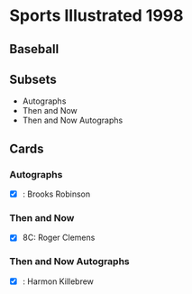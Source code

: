 # Sports Illustrated 1998 
## Baseball

## Subsets

- Autographs
- Then and Now
- Then and Now Autographs

## Cards

### Autographs
- [x] : Brooks Robinson<br>
### Then and Now
- [x] 8C: Roger Clemens<br>
### Then and Now Autographs
- [x] : Harmon Killebrew<br>
